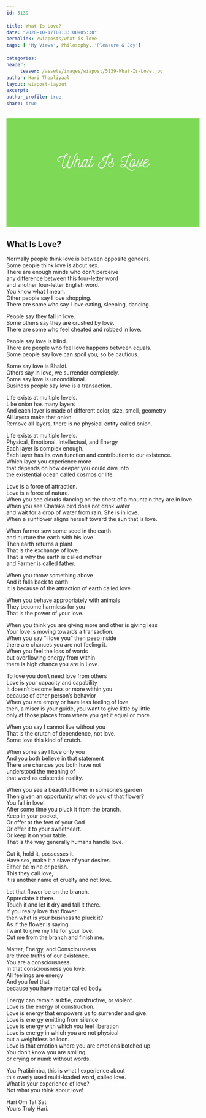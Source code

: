 ```yaml
--- 
id: 5139

title: What Is Love?
date: "2020-10-17T08:33:00+05:30"
permalink: /wiaposts/what-is-love
tags: [ 'My Views', Philosophy, 'Pleasure & Joy']    

categories: 
header:
     teaser: /assets/images/wiapost/5139-What-Is-Love.jpg
author: Hari Thapliyaal 
layout: wiapost-layout 
excerpt:  
author_profile: true 
share: true 
---
```


![What Is Love?](/assets/images/wiapost/5139-What-Is-Love.jpg)     
   
## What Is Love?       
    
Normally people think love is between opposite genders.     
Some people think love is about sex.     
There are enough minds who don’t perceive     
any difference between this four-letter word     
and another four-letter English word.     
You know what I mean.     
Other people say I love shopping.     
There are some who say I love eating, sleeping, dancing.    
    
People say they fall in love.     
Some others say they are crushed by love.     
There are some who feel cheated and robbed in love.    
    
People say love is blind.     
There are people who feel love happens between equals.     
Some people say love can spoil you, so be cautious.    
    
Some say love is Bhakti.     
Others say in love, we surrender completely.     
Some say love is unconditional.     
Business people say love is a transaction.    
    
Life exists at multiple levels.     
Like onion has many layers     
And each layer is made of different color, size, smell, geometry     
All layers make that onion     
Remove all layers, there is no physical entity called onion.    
    
Life exists at multiple levels.     
Physical, Emotional, Intellectual, and Energy     
Each layer is complex enough.     
Each layer has its own function and contribution to our existence.     
Which layer you experience more     
that depends on how deeper you could dive into     
the existential ocean called cosmos or life.    
    
Love is a force of attraction.     
Love is a force of nature.     
When you see clouds dancing on the chest of a mountain they are in love.     
When you see Chataka bird does not drink water     
and wait for a drop of water from rain. She is in love.     
When a sunflower aligns herself toward the sun that is love.    
    
When farmer sow some seed in the earth     
and nurture the earth with his love     
Then earth returns a plant     
That is the exchange of love.     
That is why the earth is called mother     
and Farmer is called father.    
    
When you throw something above     
And it falls back to earth     
It is because of the attraction of earth called love.    
    
When you behave appropriately with animals     
They become harmless for you     
That is the power of your love.    
    
When you think you are giving more and other is giving less     
Your love is moving towards a transaction.     
When you say “I love you” then peep inside     
there are chances you are not feeling it.     
When you feel the loss of words     
but overflowing energy from within     
there is high chance you are in Love.    
    
To love you don’t need love from others     
Love is your capacity and capability     
It doesn’t become less or more within you     
because of other person’s behavior     
When you are empty or have less feeling of love     
then, a miser is your guide, you want to give little by little     
only at those places from where you get it equal or more.    
    
When you say I cannot live without you     
That is the crutch of dependence, not love.     
Some love this kind of crutch.    
    
When some say I love only you     
And you both believe in that statement     
There are chances you both have not     
understood the meaning of     
that word as existential reality.    
    
When you see a beautiful flower in someone’s garden     
Then given an opportunity what do you of that flower?     
You fall in love!     
After some time you pluck it from the branch.     
Keep in your pocket,     
Or offer at the feet of your God     
Or offer it to your sweetheart.     
Or keep it on your table.     
That is the way generally humans handle love.    
    
Cut it, hold it, possesses it.     
Have sex, make it a slave of your desires.     
Either be mine or perish.     
This they call love,     
it is another name of cruelty and not love.    
    
Let that flower be on the branch.     
Appreciate it there.     
Touch it and let it dry and fall it there.     
If you really love that flower     
then what is your business to pluck it?     
As if the flower is saying     
I want to give my life for your love.     
Cut me from the branch and finish me.    
    
Matter, Energy, and Consciousness     
are three truths of our existence.     
You are a consciousness.     
In that consciousness you love.     
All feelings are energy     
And you feel that     
because you have matter called body.    
    
Energy can remain subtle, constructive, or violent.     
Love is the energy of construction.     
Love is energy that empowers us to surrender and give.     
Love is energy emitting from silence     
Love is energy with which you feel liberation     
Love is energy in which you are not physical     
but a weightless balloon.     
Love is that emotion where you are emotions botched up     
You don’t know you are smiling     
or crying or numb without words.    
    
You Pratibimba, this is what I experience about     
this overly used multi-loaded word, called love.     
What is your experience of love?     
Not what you think about love!    
    
Hari Om Tat Sat     
Yours Truly Hari.    
